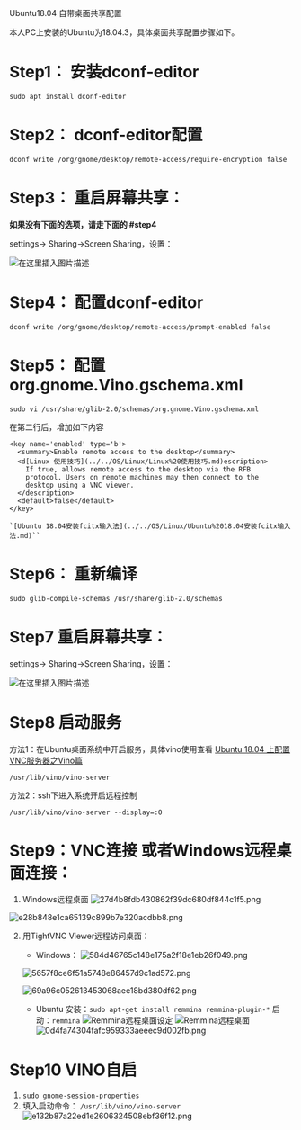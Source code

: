 Ubuntu18.04 自带桌面共享配置

本人PC上安装的Ubuntu为18.04.3，具体桌面共享配置步骤如下。

# Step1： 安装dconf-editor

```
sudo apt install dconf-editor

```

# Step2： dconf-editor配置

```
dconf write /org/gnome/desktop/remote-access/require-encryption false

```

# Step3： 重启屏幕共享： 
**如果没有下面的选项，请走下面的 #step4**

settings-> Sharing->Screen Sharing，设置：  

![在这里插入图片描述](../../_resources/7ee93c87bd34486e85733e1e959d7695.png)  

# Step4： 配置dconf-editor

```
dconf write /org/gnome/desktop/remote-access/prompt-enabled false
```

# Step5： 配置 org.gnome.Vino.gschema.xml

```
sudo vi /usr/share/glib-2.0/schemas/org.gnome.Vino.gschema.xml

```

在第二行后，增加如下内容

```
<key name='enabled' type='b'>
  <summary>Enable remote access to the desktop</summary>
  <d[Linux 使用技巧](../../OS/Linux/Linux%20使用技巧.md)escription>
    If true, allows remote access to the desktop via the RFB
    protocol. Users on remote machines may then connect to the
    desktop using a VNC viewer.
  </description>
  <default>false</default>
</key>

`[Ubuntu 18.04安装fcitx输入法](../../OS/Linux/Ubuntu%2018.04安装fcitx输入法.md)``
```
# Step6： 重新编译

```
sudo glib-compile-schemas /usr/share/glib-2.0/schemas

```

# Step7 重启屏幕共享： 

settings-> Sharing->Screen Sharing，设置：  

![在这里插入图片描述](../../_resources/7ee93c87bd34486e85733e1e959d7695.png)  


# Step8 启动服务

方法1：在Ubuntu桌面系统中开启服务，具体vino使用查看 [Ubuntu 18.04 上配置VNC服务器之Vino篇](../../OS/Linux/Ubuntu%2018.04%20上配置VNC服务器之Vino篇.md)

```
/usr/lib/vino/vino-server

```

方法2：ssh下进入系统开启远程控制

```
/usr/lib/vino/vino-server --display=:0

```

# Step9：VNC连接 或者Windows远程桌面连接：

1. Windows远程桌面
![27d4b8fdb430862f39dc680df844c1f5.png](../../_resources/ab6e27c4519a4179a748ced5c4829b0e.png)

![e28b848e1ca65139c899b7e320acdbb8.png](../../_resources/39a735358dd64f35a49e2d82d643f55c.png)

2. 用TightVNC Viewer远程访问桌面：

	- Windows：
	![584d46765c148e175a2f18e1eb26f049.png](../../_resources/c21635abe5ab4cd69c415accb3f804c6.png)

	![5657f8ce6f51a5748e86457d9c1ad572.png](../../_resources/cdf8e0f73f2e4302bf1a0a9e19370825.png)

	![69a96c052613453068aee18bd380df62.png](../../_resources/cd70155f8738437ba420c26437077232.png)
	- Ubuntu
	安装：`sudo apt-get install remmina remmina-plugin-*`
	启动：`remmina`
	![Remmina远程桌面设定](../../_resources/84a205bb6d294e12b1c7204fce17f4be.png)
	![Remmina远程桌面](../../_resources/f5d2e376c838445a87c44065b99955eb.png)
	![0d4fa74304fafc959333aeeec9d002fb.png](../../_resources/66b3717dfc874b63955891201a60fe6d.png)


# Step10 VINO自启
1. `sudo gnome-session-properties`
2. 填入启动命令：
	`/usr/lib/vino/vino-server`
	 ![e132b87a22ed1e2606324508ebf36f12.png](../../_resources/9dd5354a216147a48cbe3fb1aeec5115.png)
